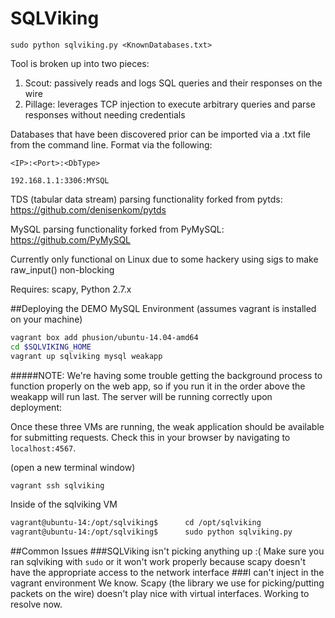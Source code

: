 SQLViking
=========

```sudo python sqlviking.py <KnownDatabases.txt> ```

Tool is broken up into two pieces:
  1. Scout: passively reads and logs SQL queries and their responses on the wire
  2. Pillage: leverages TCP injection to execute arbitrary queries and parse responses without needing credentials

Databases that have been discovered prior can be imported via a .txt file from the command line. Format via the following:

```<IP>:<Port>:<DbType> ```

```192.168.1.1:3306:MYSQL ```

TDS (tabular data stream) parsing functionality forked from pytds: https://github.com/denisenkom/pytds

MySQL parsing functionality forked from PyMySQL: https://github.com/PyMySQL

Currently only functional on Linux due to some hackery using sigs to make raw_input() non-blocking

Requires: scapy, Python 2.7.x

##Deploying the DEMO MySQL Environment
(assumes vagrant is installed on your machine)
```bash
vagrant box add phusion/ubuntu-14.04-amd64
cd $SQLVIKING_HOME
vagrant up sqlviking mysql weakapp
```
#####NOTE: We're having some trouble getting the background process to function properly on the web app, so if you run it in the order above the weakapp will run last. The server will be running correctly upon deployment:

Once these three VMs are running, the weak application should be available for submitting requests. Check this in your browser by navigating to `localhost:4567`.

(open a new terminal window)
```bash
vagrant ssh sqlviking
```

Inside of the sqlviking VM
```bash
vagrant@ubuntu-14:/opt/sqlviking$      cd /opt/sqlviking
vagrant@ubuntu-14:/opt/sqlviking$      sudo python sqlviking.py
```

##Common Issues
###SQLViking isn't picking anything up :(
Make sure you ran sqlviking with `sudo` or it won't work properly because scapy doesn't have the appropriate access to the network interface
###I can't inject in the vagrant environment
We know. Scapy (the library we use for picking/putting packets on the wire) doesn't play nice with virtual interfaces. Working to resolve now.
